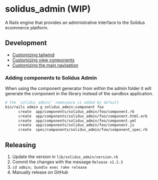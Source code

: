 # solidus_admin (WIP)

A Rails engine that provides an administrative interface to the Solidus ecommerce platform.

## Development

- [Customizing tailwind](docs/customizing_tailwind.md)
- [Customizing view components](docs/customizing_view_components.md)
- [Customizing the main navigation](docs/customizing_menu_items.md)

### Adding components to Solidus Admin

When using the component generator from within the admin folder it will generate the component in the library
instead of the sandbox application.

```bash
# the `solidus_admin/` namespace is added by default
bin/rails admin g solidus_admin:component foo
      create  app/components/solidus_admin/foo/component.rb
      create  app/components/solidus_admin/foo/component.html.erb
      create  app/components/solidus_admin/foo/component.yml
      create  app/components/solidus_admin/foo/component.js
      create  spec/components/solidus_admin/foo/component_spec.rb
```

## Releasing

1. Update the version in `lib/solidus_admin/version.rb`
2. Commit the changes with the message `Release v1.2.3`
3. `cd admin; bundle exec rake release`
4. Manually release on GitHub
